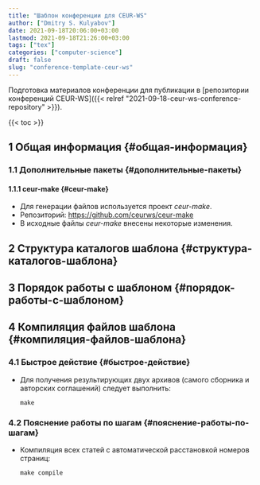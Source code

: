 ```yaml
---
title: "Шаблон конференции для CEUR-WS"
author: ["Dmitry S. Kulyabov"]
date: 2021-09-18T20:06:00+03:00
lastmod: 2021-09-18T21:26:00+03:00
tags: ["tex"]
categories: ["computer-science"]
draft: false
slug: "conference-template-ceur-ws"
---
```


Подготовка материалов конференции для публикации в [репозитории конференций CEUR-WS]({{< relref "2021-09-18-ceur-ws-conference-repository" >}}).

<!--more-->

{{< toc >}}


## <span class="section-num">1</span> Общая информация {#общая-информация}


### <span class="section-num">1.1</span> Дополнительные пакеты {#дополнительные-пакеты}


#### <span class="section-num">1.1.1</span> ceur-make {#ceur-make}

-   Для генерации файлов используется проект _ceur-make_.
-   Репозиторий: <https://github.com/ceurws/ceur-make>
-   В исходные файлы _ceur-make_ внесены некоторые изменения.


## <span class="section-num">2</span> Структура каталогов шаблона {#структура-каталогов-шаблона}


## <span class="section-num">3</span> Порядок работы с шаблоном {#порядок-работы-с-шаблоном}


## <span class="section-num">4</span> Компиляция файлов шаблона {#компиляция-файлов-шаблона}


### <span class="section-num">4.1</span> Быстрое действие {#быстрое-действие}

-   Для получения результирующих двух архивов (самого сборника и авторских соглашений) следует выполнить:

    ```shell
    make
    ```


### <span class="section-num">4.2</span> Пояснение работы по шагам {#пояснение-работы-по-шагам}

-   Компиляция всех статей с автоматической расстановкой номеров страниц:

    ```shell
    make compile
    ```
